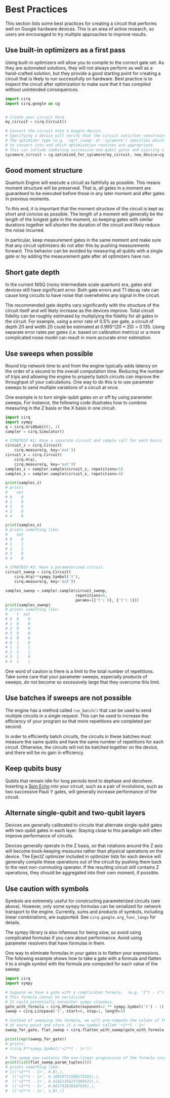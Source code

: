 # Best Practices

This section lists some best practices for creating a circuit that performs well
on Google hardware devices. This is an area of active research, so users are
encouraged to try multiple approaches to improve results.

## Use built-in optimizers as a first pass

Using built-in optimizers will allow you to compile to the correct gate set. As they are
automated solutions, they will not always perform as well as a hand-crafted solution, but
they provide a good starting point for creating a circuit that is likely to run successfully
on hardware. Best practice is to inspect the circuit after optimization to make sure
that it has compiled without unintended consequences.

```python
import cirq
import cirq.google as cg


# Create your circuit here
my_circuit = cirq.Circuit()

# Convert the circuit onto a Google device.
# Specifying a device will verify that the circuit satisfies constraints of the device
# The optimizer type (e.g. 'sqrt_iswap' or 'sycamore') specifies which gate set
# to convert into and which optimization routines are appropriate.
# This can include combining successive one-qubit gates and ejecting virtual Z gates. 
sycamore_circuit = cg.optimized_for_sycamore(my_circuit, new_device=cg.Sycamore, optimizer_type='sqrt_iswap')
```

## Good moment structure

Quantum Engine will execute a circuit as faithfully as possible.
This means moment structure will be preserved. That is, all gates in a moment are
guaranteed to be executed before those in any later moment and after gates in
previous moments. 

To this end, it is important that the moment structure of the circuit is kept as
short and concise as possible. The length of a moment will generally be the length
of the longest gate in the moment, so keeping gates with similar durations together
will shorten the duration of the circuit and likely reduce the noise incurred.

In particular, keep measurement gates in the same moment and make sure that any
circuit optimizers do not alter this by pushing measurements forward. This
behavior can be avoided by measuring all qubits with a single gate or by adding
the measurement gate after all optimizers have run.

## Short gate depth

In the current NISQ (noisy intermediate scale quantum) era, gates and devices still
have significant error. Both gate errors and T1 decay rate can cause long circuits
to have noise that overwhelms any signal in the circuit.

The recommended gate depths vary significantly with the structure of the circuit itself
and will likely increase as the devices improve. Total circuit fidelity can be roughly
estimated by multiplying the fidelity for all gates in the circuit. For example,
using a error rate of 0.5% per gate, a circuit of depth 20 and width 20 could be estimated
at 0.995^(20 * 20) = 0.135. Using separate error rates per gates (i.e. based on calibration
metrics) or a more complicated noise model can result in more accurate error estimation.

## Use sweeps when possible

Round trip network time to and from the engine typically adds latency on the order of a second
to the overall computation time.  Reducing the number of trips and allowing the engine to
properly batch circuits can improve the throughput of your calculations.  One way to do this
is to use parameter sweeps to send multiple variations of a circuit at once.

One example is to turn single-qubit gates on or off by using parameter sweeps.
For instance, the following code illustrates how to combine measuring in the
Z basis or the X basis in one circuit.

```python
import cirq
import sympy
q = cirq.GridQubit(1, 1)
sampler = cirq.Simulator()

# STRATEGY #1: Have a separate circuit and sample call for each basis.
circuit_z = cirq.Circuit(
    cirq.measure(q, key='out'))
circuit_x = cirq.Circuit(
    cirq.H(q),
    cirq.measure(q, key='out'))
samples_z = sampler.sample(circuit_z, repetitions=5)
samples_x = sampler.sample(circuit_x, repetitions=5)

print(samples_z)
# prints
#    out
# 0    0
# 1    0
# 2    0
# 3    0
# 4    0

print(samples_x)
# prints something like:
#    out
# 0    0
# 1    1
# 2    1
# 3    0
# 4    0

# STRATEGY #2: Have a parameterized circuit.
circuit_sweep = cirq.Circuit(
    cirq.H(q)**sympy.Symbol('t'),
    cirq.measure(q, key='out'))

samples_sweep = sampler.sample(circuit_sweep,
                               repetitions=5,
                               params=[{'t': 0}, {'t': 1}])
print(samples_sweep)
# prints something like:
#    t  out
# 0  0    0
# 1  0    0
# 2  0    0
# 3  0    0
# 4  0    0
# 0  1    0
# 1  1    1
# 2  1    1
# 3  1    0
# 4  1    1
```

One word of caution is there is a limit to the total number of repetitions.  Take some care
that your parameter sweeps, especially products of sweeps, do not become so excessively large
that they overcome this limit.

## Use batches if sweeps are not possible

The engine has a method called `run_batch()` that can be used to send multiple
circuits in a single request.  This can be used to increase the efficiency
of your program so that more repetitions are completed per second.

In order to efficiently batch circuits, the circuits in these batches must
measure the same qubits and have the same number of repetitions for each
circuit.  Otherwise, the circuits will not be batched together
on the device, and there will be no gain in efficiency.

## Keep qubits busy

Qubits that remain idle for long periods tend to dephase and decohere. Inserting a
[Spin Echo](https://en.wikipedia.org/wiki/Spin_echo) into your circuit, such as a pair
of involutions, such as two successive Pauli Y gates, will generally increase
performance of the circuit.

## Alternate single-qubit and two-qubit layers

Devices are generally calibrated to circuits that alternate single-qubit gates with
two-qubit gates in each layer. Staying close to this paradigm will often improve
performance of circuits.

Devices generally operate in the Z basis, so that rotations around the Z axis will become
book-keeping measures rather than physical operations on the device. The EjectZ optimizer
included in optimizer lists for each device will generally compile these operations out
of the circuit by pushing them back to the next non-commuting operator. If the resulting
circuit still contains Z operations, they should be aggregated into their own moment,
if possible.

## Use caution with symbols

Symbols are extremely useful for constructing parameterized circuits (see above).  However,
only some sympy formulas can be serialized for network transport to the engine.
Currently, sums and products of symbols, including linear combinations, are supported.
See `cirq.google.arg_func_langs` for details.

The sympy library is also infamous for being slow, so avoid using complicated formulas if you
care about performance.  Avoid using parameter resolvers that have formulas in them. 

One way to eliminate formulas in your gates is to flatten your expressions.
The following example shows how to take a gate with a formula and flatten it
to a single symbol with the formula pre-computed for each value of the sweep:

```python
import cirq
import sympy

# Suppose we have a gate with a complicated formula.  (e.g. "2^t - 1")
# This formula cannot be serialized
# It could potentially encounter sympy slowness.
gate_with_formula = cirq.XPowGate(exponent=2 ** sympy.Symbol('t') - 1)
sweep = cirq.Linspace('t', start=0, stop=1, length=5)

# Instead of sweeping the formula, we will pre-compute the values of the formula
# at every point and store it a new symbol called '<2**t - 1>'
sweep_for_gate, flat_sweep = cirq.flatten_with_sweep(gate_with_formula, sweep)

print(repr(sweep_for_gate))
# prints:
# (cirq.X**sympy.Symbol('<2**t - 1>'))

# The sweep now contains the non-linear progression of the formula instead:
print(list(flat_sweep.param_tuples()))
# prints something like:
# [(('<2**t - 1>', 0.0),),
#  (('<2**t - 1>', 0.18920711500272103),),
#  (('<2**t - 1>', 0.41421356237309515),),
#  (('<2**t - 1>', 0.681792830507429),),
#  (('<2**t - 1>', 1.0),)]
```
